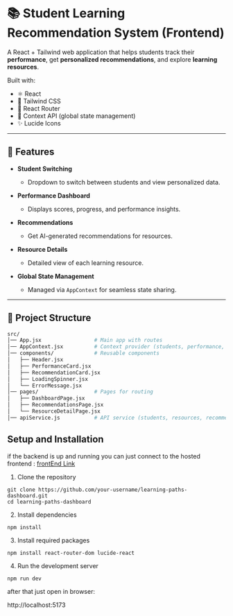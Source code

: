 # 📚 Student Learning Recommendation System (Frontend) 

A React + Tailwind web application that helps students track their **performance**, get **personalized recommendations**, and explore **learning resources**.  

Built with:  
- ⚛️ React  
- 🎨 Tailwind CSS  
- 🧭 React Router  
- 🎯 Context API (global state management)  
- ✨ Lucide Icons  

---

## 🚀 Features  

- **Student Switching**  
  - Dropdown to switch between students and view personalized data.  

- **Performance Dashboard**  
  - Displays scores, progress, and performance insights.  

- **Recommendations**  
  - Get AI-generated recommendations for resources.  

- **Resource Details**  
  - Detailed view of each learning resource.  

- **Global State Management**  
  - Managed via `AppContext` for seamless state sharing.  

---

## 📂 Project Structure  

```bash
src/
│── App.jsx                 # Main app with routes
│── AppContext.jsx          # Context provider (students, performance, resources)
│── components/             # Reusable components
│   ├── Header.jsx
│   ├── PerformanceCard.jsx
│   ├── RecommendationCard.jsx
│   ├── LoadingSpinner.jsx
│   └── ErrorMessage.jsx
│── pages/                  # Pages for routing
│   ├── DashboardPage.jsx
│   ├── RecommendationsPage.jsx
│   └── ResourceDetailPage.jsx
│── apiService.js           # API service (students, resources, recommendations)
```
## Setup and Installation

if the backend is up and running you can just connect to the hosted frontend : [frontEnd Link](https://webq-react-frontend.vercel.app)

1. Clone the repository

```
git clone https://github.com/your-username/learning-paths-dashboard.git
cd learning-paths-dashboard
```

2. Install dependencies

```
npm install

```

3. Install required packages

```
npm install react-router-dom lucide-react
```


4. Run the development server

```
npm run dev
```
after that just open in browser:

http://localhost:5173

